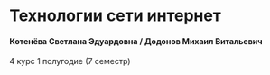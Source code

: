 # Технологии сети интернет

#### Котенёва Светлана Эдуардовна / Додонов Михаил Витальевич

4 курс 1 полугодие (7 семестр)
